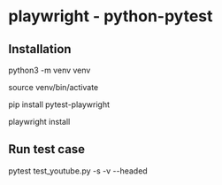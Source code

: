 # playwright - python-pytest

## Installation
python3 -m venv venv

source venv/bin/activate

pip install pytest-playwright

playwright install

## Run test case
pytest test_youtube.py -s -v --headed
